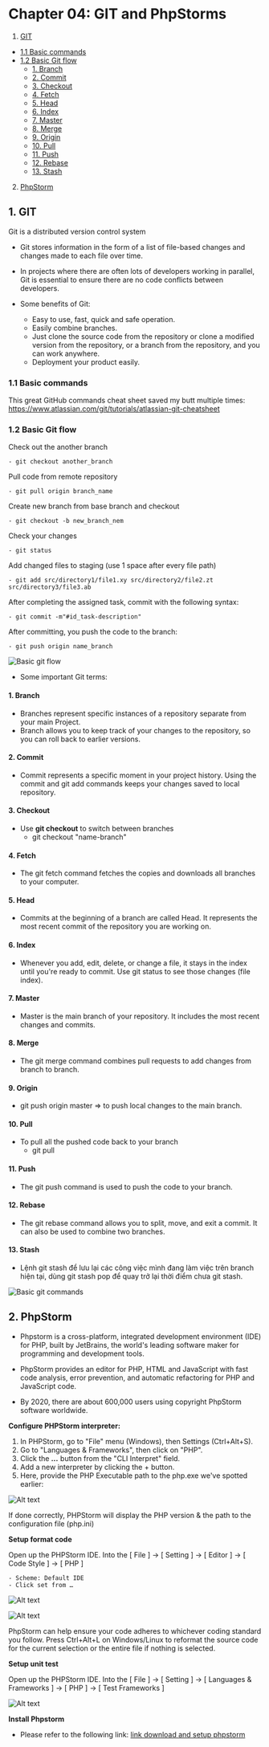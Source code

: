 # Chapter 04: GIT and PhpStorms

1. [GIT](#1-git)
  - [1.1 Basic commands](#11-basic-commands)
  - [1.2 Basic Git flow](#12-basic-git-flow)
    - [1. Branch](#1-branch)
    - [2. Commit](#2-commit)
    - [3. Checkout](#3-checkout)
    - [4. Fetch](#4-fetch)
    - [5. Head](#5-head)
    - [6.  Index](#6--index)
    - [7. Master](#7-master)
    - [8. Merge](#8-merge)
    - [9. Origin](#9-origin)
    - [10. Pull](#10-pull)
    - [11. Push](#11-push)
    - [12. Rebase](#12-rebase)
    - [13. Stash](#13-stash)

2. [PhpStorm](#2-phpstorm)


## 1. GIT

Git is a distributed version control system
- Git stores information in the form of a list of file-based changes and changes made to each file over time.

- In projects where there are often lots of developers working in parallel, 
Git is essential to ensure there are no code conflicts between developers.

- Some benefits of Git:
   - Easy to use, fast, quick and safe operation.
   - Easily combine branches.
   - Just clone the source code from the repository or clone a modified version from the repository, 
   or a branch from the repository, and you can work anywhere.
   - Deployment your product easily.

### 1.1 Basic commands

This great GitHub commands cheat sheet saved my butt multiple times:
<https://www.atlassian.com/git/tutorials/atlassian-git-cheatsheet>

### 1.2 Basic Git flow
Check out the another branch

    - git checkout another_branch

Pull code from remote repository

    - git pull origin branch_name

Create new branch from base branch and checkout

    - git checkout -b new_branch_nem

Check your changes

    - git status

Add changed files to staging (use 1 space after every file path)

    - git add src/directory1/file1.xy src/directory2/file2.zt src/directory3/file3.ab

After completing the assigned task, commit with the following syntax:

    - git commit -m"#id_task-description"
    
After committing, you push the code to the branch:

    - git push origin name_branch


![Basic git flow](images/basic_git_flow.jpg?raw=true "Css")

- Some important Git terms:
#### 1. Branch
- Branches represent specific instances of a repository separate from your main Project.
- Branch allows you to keep track of your changes to the repository, so you can roll back to earlier versions.

#### 2. Commit
- Commit represents a specific moment in your project history. Using the commit and git add commands keeps your changes saved to local repository.

#### 3. Checkout
- Use **git checkout** to switch between branches
    - git checkout "name-branch"
 
#### 4. Fetch
- The git fetch command fetches the copies and downloads all branches to your computer.

#### 5. Head
- Commits at the beginning of a branch are called Head. 
It represents the most recent commit of the repository you are working on.

#### 6.  Index
- Whenever you add, edit, delete, or change a file, it stays in the index until you're ready to commit.
  Use git status to see those changes (file index).

#### 7. Master
- Master is the main branch of your repository. It includes the most recent changes and commits.

#### 8. Merge
- The git merge command combines pull requests to add changes from branch to branch.

#### 9. Origin
- git push origin master => to push local changes to the main branch.

#### 10. Pull
- To pull all the pushed code back to your branch
    - git pull

#### 11. Push
- The git push command is used to push the code to your branch.

#### 12. Rebase
- The git rebase command allows you to split, move, and exit a commit. It can also be used to combine two branches.

#### 13. Stash
- Lệnh git stash để lưu lại các công việc mình đang làm việc trên branch hiện tại, 
dùng git stash pop để quay trở lại thời điểm chưa git stash.  


![Basic git commands](images/git_commands.jpg?raw=true "Css")


## 2. PhpStorm
- Phpstorm is a cross-platform, integrated development environment (IDE) for PHP, 
built by JetBrains, the world's leading software maker for programming and development tools.

- PhpStorm provides an editor for PHP, HTML and JavaScript with fast code analysis, 
error prevention, and automatic refactoring for PHP and JavaScript code.

- By 2020, there are about 600,000 users using copyright PhpStorm software worldwide.

**Configure PHPStorm interpreter:**

1. In PHPStorm, go to "File" menu (Windows), then Settings (Ctrl+Alt+S).
2. Go to "Languages & Frameworks", then click on "PHP".
3. Click the **_..._** button from the "CLI Interpret" field.
4. Add a new interpreter by clicking the + button.
5. Here, provide the PHP Executable path to the php.exe we've spotted earlier:

![Alt text](images/phpstorm.PNG)

If done correctly, PHPStorm will display the PHP version & the path to the configuration file (php.ini)

**Setup format code**

Open up the PHPStorm IDE. Into the [ File ] -> [ Setting ] -> [ Editor ] -> [ Code Style ] -> [ PHP ]
    
    - Scheme: Default IDE
    - Click set from …
    
![Alt text](images/format-code-phpstorm.PNG)

![Alt text](images/Cau-Hinh-PSR-2-Cho-PHPStorm.png)

PhpStorm can help ensure your code adheres to whichever coding standard you follow. 
Press Ctrl+Alt+L on Windows/Linux to reformat the source code for the current selection or the entire file if nothing is selected.

**Setup unit test**

Open up the PHPStorm IDE. Into the [ File ] -> [ Setting ] -> [ Languages & Frameworks ] -> [ PHP ] -> [ Test Frameworks ]

![Alt text](images/php-unit.PNG)

**Install Phpstorm**
- Please refer to the following link:
[link download and setup phpstorm](https://khophanmem24h.com/download-phpstorm-2019/)
